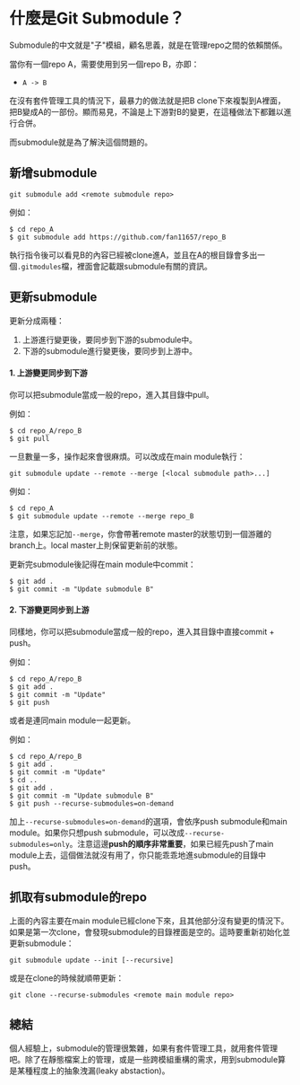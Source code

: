 # 什麼是Git Submodule？
Submodule的中文就是"子"模組，顧名思義，就是在管理repo之間的依賴關係。

當你有一個repo A，需要使用到另一個repo B，亦即：
   - `A -> B`

在沒有套件管理工具的情況下，最暴力的做法就是把B clone下來複製到A裡面，把B變成A的一部份。顯而易見，不論是上下游對B的變更，在這種做法下都難以進行合併。

而submodule就是為了解決這個問題的。

## 新增submodule
`git submodule add <remote submodule repo>`

例如：
```
$ cd repo_A
$ git submodule add https://github.com/fan11657/repo_B
```
執行指令後可以看見B的內容已經被clone進A，並且在A的根目錄會多出一個`.gitmodules`檔，裡面會記載跟submodule有關的資訊。

## 更新submodule
更新分成兩種：
   1. 上游進行變更後，要同步到下游的submodule中。
   2. 下游的submodule進行變更後，要同步到上游中。

#### 1. 上游變更同步到下游
你可以把submodule當成一般的repo，進入其目錄中pull。

例如：
```
$ cd repo_A/repo_B
$ git pull
```
一旦數量一多，操作起來會很麻煩。可以改成在main module執行：

`git submodule update --remote --merge [<local submodule path>...]`

例如：
```
$ cd repo_A
$ git submodule update --remote --merge repo_B
```
注意，如果忘記加`--merge`，你會帶著remote master的狀態切到一個游離的branch上。local master上則保留更新前的狀態。

更新完submodule後記得在main module中commit：
```
$ git add .
$ git commit -m "Update submodule B"
```

#### 2. 下游變更同步到上游
同樣地，你可以把submodule當成一般的repo，進入其目錄中直接commit + push。

例如：
```
$ cd repo_A/repo_B
$ git add .
$ git commit -m "Update"
$ git push
```
或者是連同main module一起更新。

例如：
```
$ cd repo_A/repo_B
$ git add .
$ git commit -m "Update"
$ cd ..
$ git add .
$ git commit -m "Update submodule B"
$ git push --recurse-submodules=on-demand
```
加上`--recurse-submodules=on-demand`的選項，會依序push submodule和main module。如果你只想push submodule，可以改成`--recurse-submodules=only`。注意這邊**push的順序非常重要**，如果已經先push了main module上去，這個做法就沒有用了，你只能乖乖地進submodule的目錄中push。

## 抓取有submodule的repo
上面的內容主要在main module已經clone下來，且其他部分沒有變更的情況下。如果是第一次clone，會發現submodule的目錄裡面是空的。這時要重新初始化並更新submodule：

`git submodule update --init [--recursive]`

或是在clone的時候就順帶更新：

`git clone --recurse-submodules <remote main module repo>`

## 總結
個人經驗上，submodule的管理很繁雜，如果有套件管理工具，就用套件管理吧。除了在靜態檔案上的管理，或是一些跨模組重構的需求，用到submodule算是某種程度上的抽象洩漏(leaky abstaction)。

